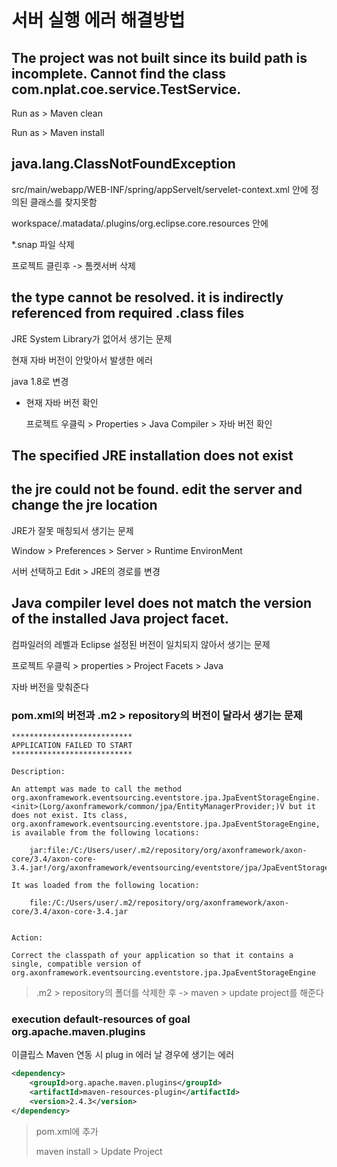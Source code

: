 # 서버 실행 에러 해결방법



## The project was not built since its build path is incomplete. Cannot find the class com.nplat.coe.service.TestService.

Run as > Maven clean

Run as > Maven install



## java.lang.ClassNotFoundException

src/main/webapp/WEB-INF/spring/appServelt/servelet-context.xml 안에 정의된 클래스를 찾지못함

workspace/.matadata/.plugins/org.eclipse.core.resources 안에

*.snap 파일 삭제

프로젝트 클린후 -> 톰켓서버 삭제



## the type cannot be resolved. it is indirectly referenced from required .class files

JRE System Library가 없어서 생기는 문제

현재 자바 버전이 안맞아서 발생한 에러

java 1.8로 변경

- 현재 자바 버전 확인

  프로젝트 우클릭 > Properties > Java Compiler > 자바 버전 확인



## The specified JRE installation does not exist



## the jre could not be found. edit the server and change the jre location

JRE가 잘못 매칭되서 생기는 문제

Window > Preferences > Server > Runtime EnvironMent

서버 선택하고 Edit > JRE의 경로를 변경



## Java compiler level does not match the version of the installed Java project facet.

컴파일러의 레벨과 Eclipse 설정된 버전이 일치되지 않아서 생기는 문제

프로젝트 우클릭 \> properties > Project Facets > Java

자바 버전을 맞춰준다





### pom.xml의 버전과 .m2 > repository의 버전이 달라서 생기는 문제

~~~
***************************
APPLICATION FAILED TO START
***************************

Description:

An attempt was made to call the method org.axonframework.eventsourcing.eventstore.jpa.JpaEventStorageEngine.<init>(Lorg/axonframework/common/jpa/EntityManagerProvider;)V but it does not exist. Its class, org.axonframework.eventsourcing.eventstore.jpa.JpaEventStorageEngine, is available from the following locations:

    jar:file:/C:/Users/user/.m2/repository/org/axonframework/axon-core/3.4/axon-core-3.4.jar!/org/axonframework/eventsourcing/eventstore/jpa/JpaEventStorageEngine.class

It was loaded from the following location:

    file:/C:/Users/user/.m2/repository/org/axonframework/axon-core/3.4/axon-core-3.4.jar


Action:

Correct the classpath of your application so that it contains a single, compatible version of org.axonframework.eventsourcing.eventstore.jpa.JpaEventStorageEngine
~~~

> .m2 > repository의 폴더를 삭제한 후 -> maven > update project를 해준다



### execution default-resources of goal org.apache.maven.plugins

이클립스 Maven 연동 시 plug in 에러 날 경우에 생기는 에러

~~~xml
<dependency>
    <groupId>org.apache.maven.plugins</groupId>
    <artifactId>maven-resources-plugin</artifactId>
    <version>2.4.3</version>
</dependency>
~~~

> pom.xml에 추가
>
> maven install > Update Project

